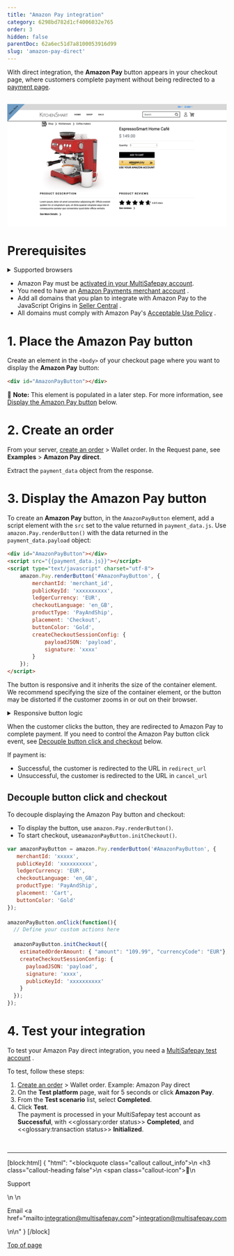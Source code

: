 ```yaml
---
title: "Amazon Pay integration"
category: 6298bd782d1cf4006032e765
order: 3
hidden: false
parentDoc: 62a6ec51d7a8100053916d99
slug: 'amazon-pay-direct'
---
```

With direct integration, the **Amazon Pay** button appears in your checkout page, where customers complete payment without being redirected to a [payment page](/docs/payment-pages/).

<br>
<img src="https://raw.githubusercontent.com/MultiSafepay/docs/master/static/img/amazon-pay-demostore.png"  align ="center"/>

<br>

# Prerequisites

<details id="supported-browsers">
<summary>Supported browsers</summary>
<br>

- Apple Safari
- Google Chrome
- Internet Explorer
- Microsoft Edge
- Mozilla Firefox

---

</details>

- Amazon Pay must be [activated in your MultiSafepay account](/docs/amazon-pay#activation).
- You need to have an <a href="https://pay.amazon.com/signup" target="_blank">Amazon Payments merchant account</a> <i class="fa fa-external-link" style="font-size:12px;color:#8b929e"></i>.
- Add all domains that you plan to integrate with Amazon Pay to the JavaScript Origins in <a href="https://sellercentral-europe.amazon.com/external-payments/amazon-pay/integration-central/lwa?" target="_blank">Seller Central</a> <i class="fa fa-external-link" style="font-size:12px;color:#8b929e"></i>.
- All domains must comply with Amazon Pay's <a href="https://pay.amazon.eu/help/6023" target="_blank">Acceptable Use Policy</a> <i class="fa fa-external-link" style="font-size:12px;color:#8b929e"></i>.

# 1. Place the Amazon Pay button

Create an element in the `<body>` of your checkout page where you want to display the **Amazon Pay** button:

```html
<div id="AmazonPayButton"></div>
```

📘 **Note:** This element is populated in a later step. For more information, see [Display the Amazon Pay button](#3-display-the-amazon-pay-button) below.

# 2. Create an order

From your server, [create an order](/reference/createorder/) > Wallet order. In the Request pane, see **Examples** > **Amazon Pay direct**.

Extract the `payment_data` object from the response.

# 3. Display the Amazon Pay button

To create an **Amazon Pay** button, in the `AmazonPayButton` element, add a script element with the `src` set to the value returned in `payment_data.js`. Use `amazon.Pay.renderButton()` with the data returned in the `payment_data.payload` object:

```html
<div id="AmazonPayButton"></div>
<script src="{{payment_data.js}}"></script>
<script type="text/javascript" charset="utf-8">
    amazon.Pay.renderButton('#AmazonPayButton', {
        merchantId: 'merchant_id',
        publicKeyId: 'xxxxxxxxxx',
        ledgerCurrency: 'EUR',
        checkoutLanguage: 'en_GB',
        productType: 'PayAndShip',
        placement: 'Checkout',
        buttonColor: 'Gold',
        createCheckoutSessionConfig: {
            payloadJSON: 'payload',
            signature: 'xxxx'
        }
    });
</script>
```
The button is responsive and it inherits the size of the container element. We recommend specifying the size of the container element, or the button may be distorted if the customer zooms in or out on their browser.

<details id="responsive-button-logic">
<summary>Responsive button logic</summary>
<br>

- The button container:
	    - Height must be between 45px and 192px
	    - Width must be between 150px and 500px
	- If you set a value outside these limits, it is adjusted to the closest supported value.
	- If you only specify the:
	    - Height, the width defaults to 500px
	    - Width, the height defaults to 45px
	- If you specify both, the height:width ratio must be between 1:10 and 1:2.6. If the ratio is outside those limits, the width defaults to the specified value and the height is adjusted to a supported ratio value. 
	- If you don't specify either, the button container defaults to 200px by 45px.

---

</details>

When the customer clicks the button, they are redirected to Amazon Pay to complete payment. If you need to control the Amazon Pay button click event, see [Decouple button click and checkout](#decouple-button-click-and-checkout) below.

If payment is: 
- Successful, the customer is redirected to the URL in `redirect_url`
- Unsuccessful, the customer is redirected to the URL in `cancel_url`

## Decouple button click and checkout
To decouple displaying the Amazon Pay button and checkout:
- To display the button, use `amazon.Pay.renderButton()`.
- To start checkout, use`amazonPayButton.initCheckout()`.

```javascript
var amazonPayButton = amazon.Pay.renderButton('#AmazonPayButton', {
   merchantId: 'xxxxx',
   publicKeyId: 'xxxxxxxxxx', 
   ledgerCurrency: 'EUR',          
   checkoutLanguage: 'en_GB', 
   productType: 'PayAndShip', 
   placement: 'Cart',
   buttonColor: 'Gold'
});

amazonPayButton.onClick(function(){
  // Define your custom actions here
  
  amazonPayButton.initCheckout({
    estimatedOrderAmount: { "amount": "109.99", "currencyCode": "EUR"},
    createCheckoutSessionConfig: { 
      payloadJSON: 'payload',
      signature: 'xxxx',
      publicKeyId: 'xxxxxxxxxx'
    }
  });
});
```

# 4. Test your integration

To test your Amazon Pay direct integration, you need a <a href="https://testmerchant.multisafepay.com/" target="_blank">MultiSafepay test account</a> <i class="fa fa-external-link" style="font-size:12px;color:#8b929e"></i>.

To test, follow these steps:

1. [Create an order](/reference/createorder/) > Wallet order.
    Example: Amazon Pay direct
2. On the **Test platform** page, wait for 5 seconds or click **Amazon Pay**.
3. From the **Test scenario** list, select **Completed**.
4. Click **Test**.  
    The payment is processed in your MultiSafepay test account as **Successful**, with <<glossary:order status>> **Completed**, and <<glossary:transaction status>> **Initialized**.
<br>

---

[block:html]
{
  "html": "<blockquote class=\"callout callout_info\">\n    <h3 class=\"callout-heading false\">\n        <span class=\"callout-icon\">💬</span>\n        <p>Support</p>\n    </h3>\n    <p>Email <a href=\"mailto:integration@multisafepay.com\">integration@multisafepay.com</a></p>\n</blockquote>\n"
}
[/block]

[Top of page](#)
